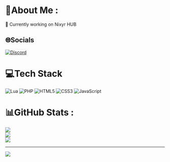 # 💫About Me :
🔭 Currently working on Nixyr HUB

## 🌐Socials
[![Discord](https://img.shields.io/badge/Discord-%237289DA.svg?logo=discord&logoColor=white)](htttps://discord.gg/https://discord.gg/fcmdGkMea4) 

# 💻Tech Stack
![Lua](https://img.shields.io/badge/lua-%232C2D72.svg?style=for-the-badge&logo=lua&logoColor=white) ![PHP](https://img.shields.io/badge/php-%23777BB4.svg?style=for-the-badge&logo=php&logoColor=white) ![HTML5](https://img.shields.io/badge/html5-%23E34F26.svg?style=for-the-badge&logo=html5&logoColor=white) ![CSS3](https://img.shields.io/badge/css3-%231572B6.svg?style=for-the-badge&logo=css3&logoColor=white) ![JavaScript](https://img.shields.io/badge/javascript-%23323330.svg?style=for-the-badge&logo=javascript&logoColor=%23F7DF1E)
# 📊GitHub Stats :
![](https://github-readme-stats.vercel.app/api?username=nixyr&theme=vue&hide_border=false&include_all_commits=true&count_private=true)<br/>
![](https://github-readme-streak-stats.herokuapp.com/?user=nixyr&theme=vue&hide_border=false)<br/>
![](https://github-readme-stats.vercel.app/api/top-langs/?username=nixyr&theme=vue&hide_border=false&include_all_commits=true&count_private=true&layout=compact)

---
[![](https://visitcount.itsvg.in/api?id=nixyr&icon=5&color=6)](https://visitcount.itsvg.in)
